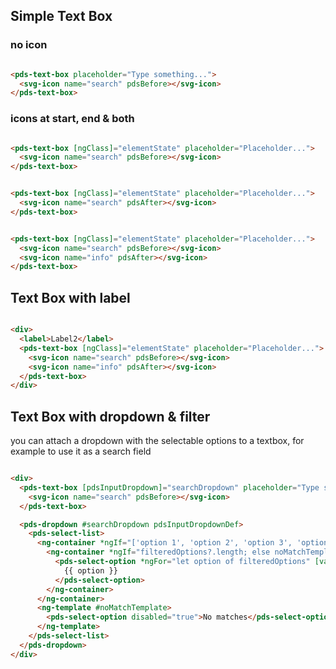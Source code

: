 ## Simple Text Box

### no icon

```html

<pds-text-box placeholder="Type something...">
  <svg-icon name="search" pdsBefore></svg-icon>
</pds-text-box>
```

### icons at start, end & both

```html

<pds-text-box [ngClass]="elementState" placeholder="Placeholder...">
  <svg-icon name="search" pdsBefore></svg-icon>
</pds-text-box>
```

```html

<pds-text-box [ngClass]="elementState" placeholder="Placeholder...">
  <svg-icon name="search" pdsAfter></svg-icon>
</pds-text-box>
```

```html

<pds-text-box [ngClass]="elementState" placeholder="Placeholder...">
  <svg-icon name="search" pdsBefore></svg-icon>
  <svg-icon name="info" pdsAfter></svg-icon>
</pds-text-box>

```

## Text Box with label

```html

<div>
  <label>Label2</label>
  <pds-text-box [ngClass]="elementState" placeholder="Placeholder...">
    <svg-icon name="search" pdsBefore></svg-icon>
    <svg-icon name="info" pdsAfter></svg-icon>
  </pds-text-box>
</div>

```

## Text Box with dropdown & filter

you can attach a dropdown with the selectable options to a textbox, for example to use it as a search field

```html

<div>
  <pds-text-box [pdsInputDropdown]="searchDropdown" placeholder="Type something...">
    <svg-icon name="search" pdsBefore></svg-icon>
  </pds-text-box>

  <pds-dropdown #searchDropdown pdsInputDropdownDef>
    <pds-select-list>
      <ng-container *ngIf="['option 1', 'option 2', 'option 3', 'option 4'] | pdsInputFilter as filteredOptions">
        <ng-container *ngIf="filteredOptions?.length; else noMatchTemplate">
          <pds-select-option *ngFor="let option of filteredOptions" [value]="option">
            {{ option }}
          </pds-select-option>
        </ng-container>
      </ng-container>
      <ng-template #noMatchTemplate>
        <pds-select-option disabled="true">No matches</pds-select-option>
      </ng-template>
    </pds-select-list>
  </pds-dropdown>
</div>
```
